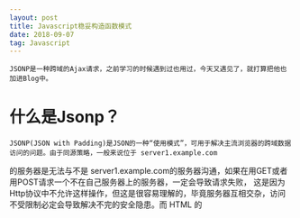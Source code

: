 ```yaml
---
layout: post
title: Javascript稳妥构造函数模式
date: 2018-09-07
tag: Javascript
---
```

    JSONP是一种跨域的Ajax请求，之前学习的时候遇到过也用过，今天又遇见了，就打算把他也加进Blog中。  
# 什么是Jsonp？  
    JSONP(JSON with Padding)是JSON的一种“使用模式”，可用于解决主流浏览器的跨域数据访问的问题。由于同源策略，一般来说位于 server1.example.com 
的服务器是无法与不是 server1.example.com的服务器沟通，如果在用GET或者用POST请求一个不在自己服务器上的服务器，一定会导致请求失败，
这是因为Http协议中不允许这样操作，但这是很容易理解的，毕竟服务器互相交杂，访问不受限制必定会导致解决不完的安全隐患。而 HTML 的<script> 元素
是一个例外。利用 <script> 元素的这个开放策略，网页可以得到从其他来源动态产生的 JSON 资料，而这种使用模式就是所谓的 JSONP。但是需要注意的是，
用 JSONP 抓到的资料并不是 JSON，而是任意的JavaScript（是由目标服务器中的Js回调函数返回的值，这个返回值可以是JSON形式的数据），用 JavaScript
直译器执行而不是用 JSON 解析器解析。
    JSONP的请求方式不是GET和POST，而是JSONP。在Vuejs中，JSONP被抽象成了一种请求的方式，就如同GET与POST一样。  
    ```
    
    ```
